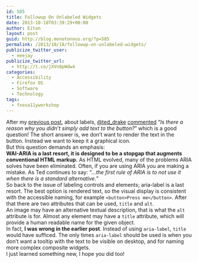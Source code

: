 ```yaml
---
id: 585
title: Followup On Unlabeled Widgets
date: 2013-10-18T03:39:29+00:00
author: Eitan
layout: post
guid: http://blog.monotonous.org/?p=585
permalink: /2013/10/18/followup-on-unlabeled-widgets/
publicize_twitter_user:
  - eeejay
publicize_twitter_url:
  - http://t.co/jXVn8pWdw4
categories:
  - Accessibility
  - Firefox OS
  - Software
  - Technology
tags:
  - fxosa11yworkshop
---
```

After my [previous post](http://blog.monotonous.org/2013/10/17/firefox-os-app-accessibility-workshop-part-1-labels/ "Firefox OS App Accessibility Workshop Part 1: Labels"), about labels, [@ted_drake](http://twitter.com/ted_drake "@ted_drake on Twitter") [commented](http://blog.monotonous.org/2013/10/17/firefox-os-app-accessibility-workshop-part-1-labels/#comment-1250 "Comment from last post") &#8220;_Is there a reason why you didn’t simply add text to the button?_&#8221; which is a good question! The short answer is, we don&#8217;t want to render the text in the button. Instead we want to keep it a graphical icon.  
But this question demands an emphasis:  
**WAI-ARIA is a last resort, it is designed to be a stopgap that augments conventional HTML markup.** As HTML evolved, many of the problems ARIA solves have been eliminated. Often, if you are using ARIA you are making a mistake. As Ted continues to say: &#8220;_&#8230;the first rule of ARIA is to not use it when there is a standard alternative._&#8221;  
So back to the issue of labeling controls and elements; aria-label is a last resort. The best option is rendered text, so the visual display is consistent with the accessible naming, for example `<button>Press me</button>`. After that there are two attributes that can be used, `title` and `alt`.  
An image may have an alternative textual description, that is what the `alt` attribute is for. Almost any element may have a `title` attribute, which will provide a human readable name for the given object.  
In fact, **I was wrong in the earlier post**. Instead of using `aria-label`, `title` would have sufficed. The only times `aria-label` should be used is when you don&#8217;t want a tooltip with the text to be visible on desktop, and for naming more complex composite widgets.  
I just learned something new, I hope you did too!